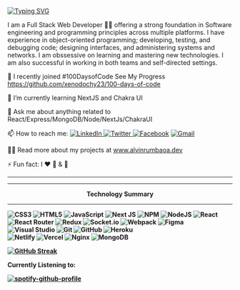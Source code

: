 [![Typing SVG](https://readme-typing-svg.herokuapp.com?font=Poppins&color=%23747474&lines=Hello!+My+Name+is+Alvin+Rumbaoa+%F0%9F%91%8B)](https://git.io/typing-svg)

I am a Full Stack Web Developer 👨‍💻 offering a strong foundation in Software engineering and programming principles across multiple platforms. I have experience in object-oriented programming; developing, testing, and debugging code; designing interfaces, and administering systems and networks. I am obssessive on learning and mastering new technologies. I am also successful in working in both teams and self-directed settings.

🔭  I recently joined #100DaysofCode See My Progress https://github.com/xenodochy23/100-days-of-code

🌱  I’m currently learning NextJS and Chakra UI

💬  Ask me about anything related to React/Express/MongoDB/Node/NextJs/ChakraUI

📫  How to reach me: 
<a href="https://www.linkedin.com/in/alvinrumbaoa/">![LinkedIn](https://img.shields.io/badge/linkedin-%230077B5.svg?style=for-the-badge&logo=linkedin&logoColor=white) </a>
<a href="https://twitter.com/alvin_rumbaoa">![Twitter](https://img.shields.io/badge/<@arumbaoa>-%231DA1F2.svg?style=for-the-badge&logo=Twitter&logoColor=white)
<a href="https://www.facebook.com/xenofy/">![Facebook](https://img.shields.io/badge/Facebook-%231877F2.svg?style=for-the-badge&logo=Facebook&logoColor=white)</a>
<a href="mailto:alvinrumbaoa@gmail.com">![Gmail](https://img.shields.io/badge/Gmail-D14836?style=for-the-badge&logo=gmail&logoColor=white)</a>
  
👨‍💻  Read more about my projects at www.alvinrumbaoa.dev  
  
⚡  Fun fact: I ❤️ 🏀  & 🎸

<hr/>


  
<hr/>

  <center><b>Technology Summary<b/></center>
<hr/>

![CSS3](https://img.shields.io/badge/css3-%231572B6.svg?style=for-the-badge&logo=css3&logoColor=white)
![HTML5](https://img.shields.io/badge/html5-%23E34F26.svg?style=for-the-badge&logo=html5&logoColor=white)
![JavaScript](https://img.shields.io/badge/javascript-%23323330.svg?style=for-the-badge&logo=javascript&logoColor=%23F7DF1E)
![Next JS](https://img.shields.io/badge/Next-black?style=for-the-badge&logo=next.js&logoColor=white)
![NPM](https://img.shields.io/badge/NPM-%23000000.svg?style=for-the-badge&logo=npm&logoColor=white)
![NodeJS](https://img.shields.io/badge/node.js-6DA55F?style=for-the-badge&logo=node.js&logoColor=white)
![React](https://img.shields.io/badge/react-%2320232a.svg?style=for-the-badge&logo=react&logoColor=%2361DAFB)
![React Router](https://img.shields.io/badge/React_Router-CA4245?style=for-the-badge&logo=react-router&logoColor=white)
![Redux](https://img.shields.io/badge/redux-%23593d88.svg?style=for-the-badge&logo=redux&logoColor=white)
![Socket.io](https://img.shields.io/badge/Socket.io-black?style=for-the-badge&logo=socket.io&badgeColor=010101)
![Webpack](https://img.shields.io/badge/webpack-%238DD6F9.svg?style=for-the-badge&logo=webpack&logoColor=black)
![Figma](https://img.shields.io/badge/figma-%23F24E1E.svg?style=for-the-badge&logo=figma&logoColor=white)
![Visual Studio](https://img.shields.io/badge/Visual%20Studio-5C2D91.svg?style=for-the-badge&logo=visual-studio&logoColor=white)
![Git](https://img.shields.io/badge/git-%23F05033.svg?style=for-the-badge&logo=git&logoColor=white)
![GitHub](https://img.shields.io/badge/github-%23121011.svg?style=for-the-badge&logo=github&logoColor=white)
![Heroku](https://img.shields.io/badge/heroku-%23430098.svg?style=for-the-badge&logo=heroku&logoColor=white)  
![Netlify](https://img.shields.io/badge/netlify-%23000000.svg?style=for-the-badge&logo=netlify&logoColor=#00C7B7)
![Vercel](https://img.shields.io/badge/vercel-%23000000.svg?style=for-the-badge&logo=vercel&logoColor=white)
![Nginx](https://img.shields.io/badge/nginx-%23009639.svg?style=for-the-badge&logo=nginx&logoColor=white)
![MongoDB](https://img.shields.io/badge/MongoDB-%234ea94b.svg?style=for-the-badge&logo=mongodb&logoColor=white)



[![GitHub Streak](https://github-readme-streak-stats.herokuapp.com?user=xenodochy23&theme=maroongold_border=true&date_format=M%20j%5B%2C%20Y%5D)](https://git.io/streak-stats)
    
Currently Listening to: 

[![spotify-github-profile](https://spotify-github-profile.vercel.app/api/view?uid=5qyz8t2b4hqdukcxrza4sex1k&cover_image=true&theme=default)](https://github.com/kittinan/spotify-github-profile)
